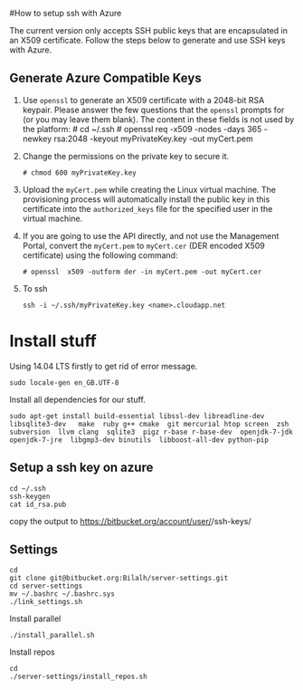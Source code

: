 #How to setup ssh with  Azure

The current version only accepts SSH public keys that are encapsulated in an X509 certificate. Follow the steps below to generate and use SSH keys with Azure.

## Generate Azure Compatible Keys ##


1. Use `openssl` to generate an X509 certificate with a 2048-bit RSA keypair. Please answer the few questions that the `openssl` prompts for (or you may leave them blank). The content in these fields is not used by the platform:
		# cd ~/.ssh
		# openssl req -x509 -nodes -days 365 -newkey rsa:2048 -keyout myPrivateKey.key -out myCert.pem

2.	Change the permissions on the private key to secure it.

		# chmod 600 myPrivateKey.key

3.	Upload the `myCert.pem` while creating the Linux virtual machine. The provisioning process will automatically install the public key in this certificate into the `authorized_keys` file for the specified user in the virtual machine.

4.	If you are going to use the API directly, and not use the Management Portal, convert the `myCert.pem` to `myCert.cer` (DER encoded X509 certificate) using the following command:

		# openssl  x509 -outform der -in myCert.pem -out myCert.cer
		

5.  To ssh
	
		ssh -i ~/.ssh/myPrivateKey.key <name>.cloudapp.net

# Install stuff 

Using 14.04 LTS firstly  to get rid of error message.

	sudo locale-gen en_GB.UTF-8


Install all dependencies for our stuff.

	sudo apt-get install build-essential libssl-dev libreadline-dev libsqlite3-dev   make  ruby g++ cmake  git mercurial htop screen  zsh subversion  llvm clang  sqlite3  pigz r-base r-base-dev  openjdk-7-jdk openjdk-7-jre  libgmp3-dev binutils  libboost-all-dev python-pip


## Setup a ssh key on azure

	cd ~/.ssh
	ssh-keygen 
	cat id_rsa.pub
	
copy the output to https://bitbucket.org/account/user/<USER>/ssh-keys/


## Settings

	cd
	git clone git@bitbucket.org:Bilalh/server-settings.git
	cd server-settings 
	mv ~/.bashrc ~/.bashrc.sys
	./link_settings.sh
	
Install parallel 
	
	./install_parallel.sh


Install repos

	cd
	./server-settings/install_repos.sh

